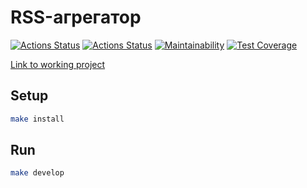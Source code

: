 # RSS-агрегатор

[![Actions Status](https://github.com/mikhailmogilnikov/frontend-project-11/actions/workflows/hexlet-check.yml/badge.svg)](https://github.com/mikhailmogilnikov/frontend-project-11/actions)
[![Actions Status](https://github.com/mikhailmogilnikov/frontend-project-11/actions/workflows/nodejs.yml/badge.svg)](https://github.com/mikhailmogilnikov/frontend-project-11/actions)
[![Maintainability](https://api.codeclimate.com/v1/badges/c31f2b96bb457a01afa5/maintainability)](https://codeclimate.com/github/mikhailmogilnikov/frontend-project-11/maintainability)
[![Test Coverage](https://api.codeclimate.com/v1/badges/c31f2b96bb457a01afa5/test_coverage)](https://codeclimate.com/github/mikhailmogilnikov/frontend-project-11/test_coverage)

[Link to working project](https://rssagregator-three.vercel.app)

## Setup

```sh
make install
```

## Run

```sh
make develop
```
